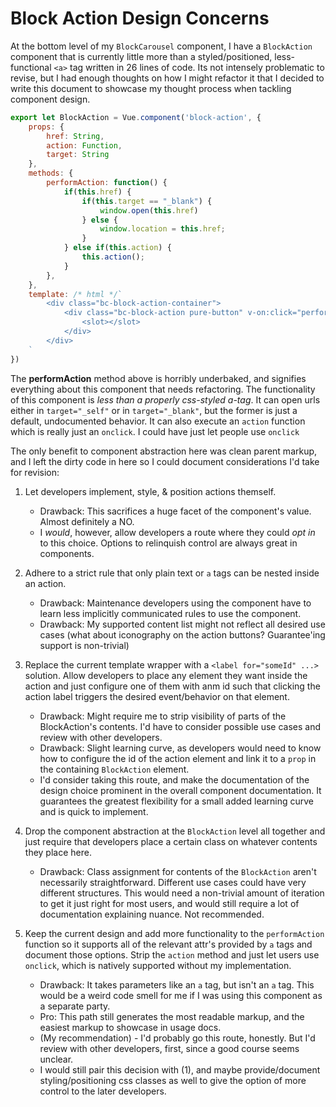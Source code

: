 # Block Action Design Concerns
At the bottom level of my `BlockCarousel` component, I have a `BlockAction` component that is currently little more than a styled/positioned, less-functional `<a>` tag written in 26 lines of code. Its not intensely problematic to revise, but I had enough thoughts on how I might refactor it that I decided to write this document to showcase my thought process when tackling component design.

```js
export let BlockAction = Vue.component('block-action', {
    props: {
        href: String,
        action: Function,
        target: String
    },
    methods: {
        performAction: function() {
            if(this.href) {
                if(this.target == "_blank") {
                    window.open(this.href)
                } else {
                    window.location = this.href;
                }
            } else if(this.action) {
                this.action();
            }
        },
    },
    template: /* html */`
        <div class="bc-block-action-container">
            <div class="bc-block-action pure-button" v-on:click="performAction">
                <slot></slot>
            </div>
        </div>
    `
})
```

The **performAction** method above is horribly underbaked, and signifies everything about this component that needs refactoring. The functionality of this component is _less than a properly css-styled a-tag_. It can open urls either in `target="_self"` or in `target="_blank"`, but the former is just a default, undocumented behavior. It can also execute an `action` function which is really just an `onclick`. I could have just let people use `onclick`

The only benefit to component abstraction here was clean parent markup, and I left the dirty code in here so I could document considerations I'd take for revision:

1. Let developers implement, style, & position actions themself.
    * Drawback: This sacrifices a huge facet of the component's value. Almost definitely a NO.
    * I _would_, however, allow developers a route where they could _opt in_ to this choice. Options to relinquish control are always great in components.

2. Adhere to a strict rule that only plain text or `a` tags can be nested inside an action.
    * Drawback: Maintenance developers using the component have to learn less implicitly communicated rules to use the component.
    * Drawback: My supported content list might not reflect all desired use cases (what about iconography on the action buttons? Guarantee'ing support is non-trivial)

3. Replace the current template wrapper with a `<label for="someId" ...>` solution. Allow developers to place any element they want inside the action and just configure one of them with anm id such that clicking the action label triggers the desired event/behavior on that element.
    * Drawback: Might require me to strip visibility of parts of the BlockAction's contents. I'd have to consider possible use cases and review with other developers. 
    * Drawback: Slight learning curve, as developers would need to know how to configure the id of the action element and link it to a `prop` in the containing `BlockAction` element.
    * I'd consider taking this route, and make the documentation of the design choice prominent in the overall component documentation. It guarantees the greatest flexibility for a small added learning curve and is quick to implement.  

4. Drop the component abstraction at the `BlockAction` level all together and just require that developers place a certain class on whatever contents they place here.
    * Drawback: Class assignment for contents of the `BlockAction` aren't necessarily straightforward. Different use cases could have very different structures. This would need a non-trivial amount of iteration to get it just right for most users, and would still require a lot of documentation explaining nuance. Not recommended.

5. Keep the current design and add more functionality to the `performAction` function so it supports all of the relevant attr's provided by `a` tags and document those options. Strip the `action` method and just let users use `onclick`, which is natively supported without my implementation.
    * Drawback: It takes parameters like an `a` tag, but isn't an `a` tag. This would be a weird code smell for me if I was using this component as a separate party.
    * Pro: This path still generates the most readable markup, and the easiest markup to showcase in usage docs.
    * (My recommendation) - I'd probably go this route, honestly. But I'd review with other developers, first, since a good course seems unclear.
    * I would still pair this decision with (1), and maybe provide/document styling/positioning css classes as well to give the option of more control to the later developers.
